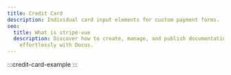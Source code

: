 ```yaml
---
title: Credit Card
description: Individual card input elements for custom payment forms.
seo:
  title: What is stripe-vue
  description: Discover how to create, manage, and publish documentation
    effortlessly with Docus.
---
```


:::credit-card-example
:::
